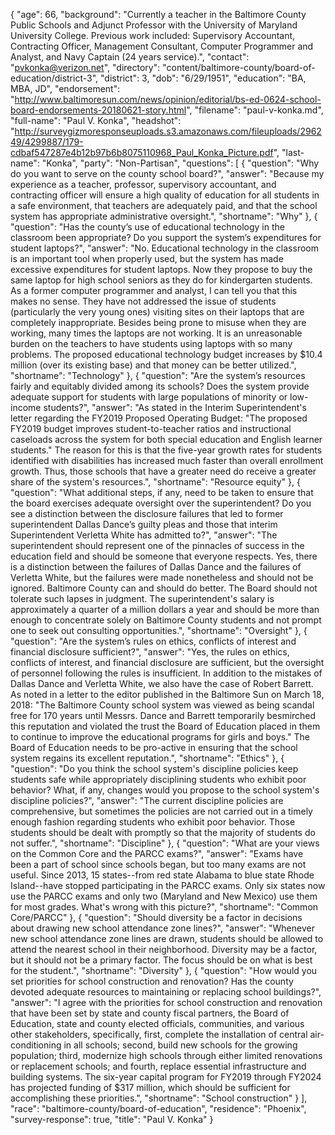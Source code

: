 {
  "age": 66,
  "background": "Currently a teacher in the Baltimore County Public Schools and Adjunct Professor with the University of Maryland University College. Previous work included: Supervisory Accountant, Contracting Officer, Management Consultant, Computer Programmer and Analyst, and Navy Captain (24 years service).",
  "contact": "pvkonka@verizon.net",
  "directory": "content/baltimore-county/board-of-education/district-3",
  "district": 3,
  "dob": "6/29/1951",
  "education": "BA, MBA, JD",
  "endorsement": "http://www.baltimoresun.com/news/opinion/editorial/bs-ed-0624-school-board-endorsements-20180621-story.html",
  "filename": "paul-v-konka.md",
  "full-name": "Paul V. Konka",
  "headshot": "http://surveygizmoresponseuploads.s3.amazonaws.com/fileuploads/296249/4299887/179-cdbaf547287e4b12b97b6b8075110968_Paul_Konka_Picture.pdf",
  "last-name": "Konka",
  "party": "Non-Partisan",
  "questions": [
    {
      "question": "Why do you want to serve on the county school board?",
      "answer": "Because my experience as a teacher, professor, supervisory accountant, and contracting officer will ensure a high quality of education for all students in a safe environment, that teachers are adequately paid, and that the school system has appropriate administrative oversight.",
      "shortname": "Why"
    },
    {
      "question": "Has the county’s use of educational technology in the classroom been appropriate? Do you support the system’s expenditures for student laptops?",
      "answer": "No.  Educational technology in the classroom is an important tool when properly used, but the system has made excessive expenditures for student laptops.  Now they propose to buy the same laptop for high school seniors as they do for kindergarten students.  As a former computer programmer and analyst, I can tell you that this makes no sense.  They have not addressed the issue of students (particularly the very young ones) visiting sites on their laptops that are completely inappropriate.  Besides being prone to misuse when they are working, many times the laptops are not working.  It is an unreasonable burden on the teachers to have students using laptops with so many problems.  The proposed educational technology budget increases by $10.4 million (over its existing base) and that money can be better utilized.",
      "shortname": "Technology"
    },
    {
      "question": "Are the system’s resources fairly and equitably divided among its schools? Does the system provide adequate support for students with large populations of minority or low-income students?",
      "answer": "As stated in the Interim Superintendent's letter regarding the FY2019 Proposed Operating Budget:  \"The proposed FY2019 budget improves student-to-teacher ratios and instructional caseloads across the system for both special education and English learner students.\"  The reason for this is that the five-year growth rates for students identified with disabilities has increased much faster than overall enrollment growth.  Thus, those schools that have a greater need do receive a greater share of the system's resources.",
      "shortname": "Resource equity"
    },
    {
      "question": "What additional steps, if any, need to be taken to ensure that the board exercises adequate oversight over the superintendent? Do you see a distinction between the disclosure failures that led to former superintendent Dallas Dance’s guilty pleas and those that interim Superintendent Verletta White has admitted to?",
      "answer": "The superintendent should represent one of the pinnacles of success in the education field and should be someone that everyone respects.  Yes, there is a distinction between the failures of Dallas Dance and the failures of Verletta White, but the failures were made nonetheless and should not be ignored.  Baltimore County can and should do better.  The Board should not tolerate such lapses in judgment.  The superintendent's salary is approximately a quarter of a million dollars a year and should be more than enough to concentrate solely on Baltimore County students and not prompt one to seek out consulting opportunities.",
      "shortname": "Oversight"
    },
    {
      "question": "Are the system’s rules on ethics, conflicts of interest and financial disclosure sufficient?",
      "answer": "Yes, the rules on ethics, conflicts of interest, and financial disclosure are sufficient, but the oversight of personnel following the rules is insufficient.  In addition to the mistakes of Dallas Dance and Verletta White, we also have the case of Robert Barrett.  As noted in a letter to the editor published in the Baltimore Sun on March 18, 2018:  \"The Baltimore County school system was viewed as being scandal free for 170 years until Messrs. Dance and Barrett temporarily besmirched this reputation and violated the trust the Board of Education placed in them to continue to improve the educational programs for girls and boys.\"  The Board of Education needs to be pro-active in ensuring that the school system regains its excellent reputation.",
      "shortname": "Ethics"
    },
    {
      "question": "Do you think the school system's discipline policies keep students safe while appropriately disciplining students who exhibit poor behavior? What, if any, changes would you propose to the school system's discipline policies?",
      "answer": "The current discipline policies are comprehensive, but sometimes the policies are not carried out in a timely enough fashion regarding students who exhibit poor behavior.  Those students should be dealt with promptly so that the majority of students do not suffer.",
      "shortname": "Discipline"
    },
    {
      "question": "What are your views on the Common Core and the PARCC exams?",
      "answer": "Exams have been a part of school since schools began, but too many exams are not useful.  Since 2013, 15 states--from red state Alabama to blue state Rhode Island--have stopped participating in the PARCC exams.  Only six states now use the PARCC exams and only two (Maryland and New Mexico) use them for most grades.  What's wrong with this picture?",
      "shortname": "Common Core/PARCC"
    },
    {
      "question": "Should diversity be a factor in decisions about drawing new school attendance zone lines?",
      "answer": "Whenever new school attendance zone lines are drawn, students should be allowed to attend the nearest school in their neighborhood.  Diversity may be a factor, but it should not be a primary factor.  The focus should be on what is best for the student.",
      "shortname": "Diversity"
    },
    {
      "question": "How would you set priorities for school construction and renovation? Has the county devoted adequate resources to maintaining or replacing school buildings?",
      "answer": "I agree with the priorities for school construction and renovation that have been set by state and county fiscal partners, the Board of Education, state and county elected officials, communities, and various other stakeholders, specifically, first, complete the installation of central air-conditioning in all schools; second, build new schools for the growing population; third, modernize high schools through either limited renovations or replacement schools; and fourth, replace essential infrastructure and building systems.  The six-year capital program for FY2019 through FY2024 has projected funding of $317 million, which should be sufficient for accomplishing these priorities.",
      "shortname": "School construction"
    }
  ],
  "race": "baltimore-county/board-of-education",
  "residence": "Phoenix",
  "survey-response": true,
  "title": "Paul V. Konka"
}
